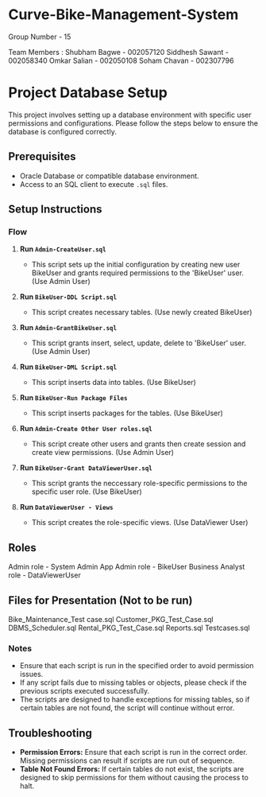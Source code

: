 # Curve-Bike-Management-System

Group Number - 15

Team Members : 
Shubham Bagwe - 002057120
Siddhesh Sawant - 002058340
Omkar Salian - 002050108
Soham Chavan - 002307796


# Project Database Setup

This project involves setting up a database environment with specific user permissions and configurations. Please follow the steps below to ensure the database is configured correctly.

## Prerequisites

- Oracle Database or compatible database environment.
- Access to an SQL client to execute `.sql` files.

## Setup Instructions

### Flow

1. **Run `Admin-CreateUser.sql`**
   - This script sets up the initial configuration by creating new user BikeUser and grants required permissions to the 'BikeUser' user. (Use Admin User)

2. **Run `BikeUser-DDL Script.sql`**
   - This script creates necessary tables. (Use newly created BikeUser)

3. **Run `Admin-GrantBikeUser.sql`**
   - This script grants insert, select, update, delete to 'BikeUser' user. (Use Admin User)

4. **Run `BikeUser-DML Script.sql`**
   - This script inserts data into tables. (Use BikeUser)

5. **Run `BikeUser-Run Package Files`**
   - This script inserts packages for the tables. (Use BikeUser)

6. **Run `Admin-Create Other User roles.sql`**
   - This script create other users and grants then create session and create view permissions. (Use Admin User)

7. **Run `BikeUser-Grant DataViewerUser.sql`**
   - This script grants the neccessary role-specific permissions to the specific user role. (Use BikeUser)

8. **Run `DataViewerUser - Views`**
   - This script creates the role-specific views. (Use DataViewer User)


## Roles

Admin role - System Admin
App Admin role - BikeUser
Business Analyst role - DataViewerUser

## Files for Presentation (Not to be run)
Bike_Maintenance_Test case.sql Customer_PKG_Test_Case.sql DBMS_Scheduler.sql Rental_PKG_Test_Case.sql Reports.sql Testcases.sql

### Notes

- Ensure that each script is run in the specified order to avoid permission issues.
- If any script fails due to missing tables or objects, please check if the previous scripts executed successfully.
- The scripts are designed to handle exceptions for missing tables, so if certain tables are not found, the script will continue without error.

## Troubleshooting

- **Permission Errors:** Ensure that each script is run in the correct order. Missing permissions can result if scripts are run out of sequence.
- **Table Not Found Errors:** If certain tables do not exist, the scripts are designed to skip permissions for them without causing the process to halt.

